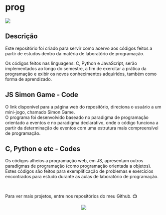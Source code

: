 # prog
<img loading="lazy" src="http://img.shields.io/static/v1?label=STATUS&message=EM%20DESENVOLVIMENTO&color=GREEN&style=for-the-badge"/>

## Descrição

<p>Este repositório foi criado para servir como acervo aos códigos feitos a partir de estudos dentro da matéria de laboratório de programação.</p>

<p>Os códigos feitos nas linguagens: C, Python e JavaScript, serão implementados ao longo do semestre, a fim de exercitar a prática da programação e exibir os novos conhecimentos adquiridos, também como forma de aprendizado. </p>


## JS Simon Game - Code

<p>O link disponível para a página web do repositório, direciona o usuário a um mini-jogo, chamado Simon Game.</br> O programa foi desenvolvido baseado no paradigma de programação orientado a eventos e no paradigma declarativo, onde o código funciona a partir da determinação de eventos com uma estrutura mais compreensível de programação.
</p>

## C, Python e etc - Codes

<p>Os códigos alheios a programação web, em JS, apresentam outros paradigmas de programação (como programação orientada a objetos). Estes códigos são feitos para exemplificação de problemas e exercícios encontrados para estudo durante as aulas de laboratório de programação.</p>

</br>

<p>Para ver mais projetos, entre nos repositórios do meu Github. 📺</p>

<p align=center><img loading="lazy" src="https://i.pinimg.com/originals/27/64/c1/2764c19b1ae6b78ab0934a2b6f0ae601.gif"/></p>
